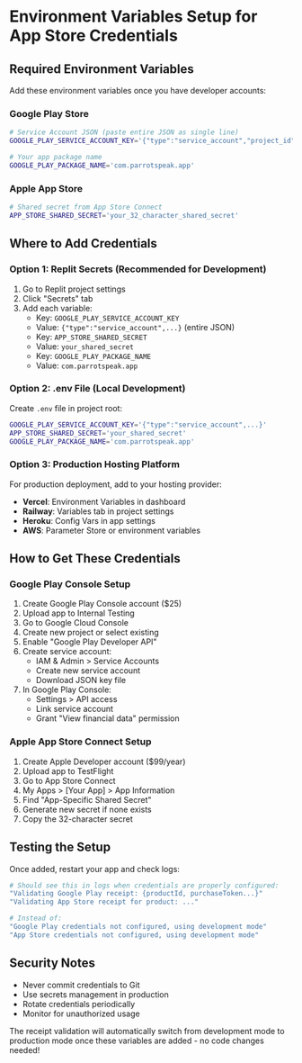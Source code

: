 # Environment Variables Setup for App Store Credentials

## Required Environment Variables

Add these environment variables once you have developer accounts:

### Google Play Store
```bash
# Service Account JSON (paste entire JSON as single line)
GOOGLE_PLAY_SERVICE_ACCOUNT_KEY='{"type":"service_account","project_id":"your-project","private_key_id":"...","private_key":"...","client_email":"...","client_id":"...","auth_uri":"...","token_uri":"...","auth_provider_x509_cert_url":"...","client_x509_cert_url":"..."}'

# Your app package name
GOOGLE_PLAY_PACKAGE_NAME='com.parrotspeak.app'
```

### Apple App Store
```bash
# Shared secret from App Store Connect
APP_STORE_SHARED_SECRET='your_32_character_shared_secret'
```

## Where to Add Credentials

### Option 1: Replit Secrets (Recommended for Development)
1. Go to Replit project settings
2. Click "Secrets" tab
3. Add each variable:
   - Key: `GOOGLE_PLAY_SERVICE_ACCOUNT_KEY`
   - Value: `{"type":"service_account",...}` (entire JSON)
   - Key: `APP_STORE_SHARED_SECRET` 
   - Value: `your_shared_secret`
   - Key: `GOOGLE_PLAY_PACKAGE_NAME`
   - Value: `com.parrotspeak.app`

### Option 2: .env File (Local Development)
Create `.env` file in project root:
```bash
GOOGLE_PLAY_SERVICE_ACCOUNT_KEY='{"type":"service_account",...}'
APP_STORE_SHARED_SECRET='your_shared_secret'
GOOGLE_PLAY_PACKAGE_NAME='com.parrotspeak.app'
```

### Option 3: Production Hosting Platform
For production deployment, add to your hosting provider:
- **Vercel**: Environment Variables in dashboard
- **Railway**: Variables tab in project settings  
- **Heroku**: Config Vars in app settings
- **AWS**: Parameter Store or environment variables

## How to Get These Credentials

### Google Play Console Setup
1. Create Google Play Console account ($25)
2. Upload app to Internal Testing
3. Go to Google Cloud Console
4. Create new project or select existing
5. Enable "Google Play Developer API"
6. Create service account:
   - IAM & Admin > Service Accounts
   - Create new service account
   - Download JSON key file
7. In Google Play Console:
   - Settings > API access
   - Link service account
   - Grant "View financial data" permission

### Apple App Store Connect Setup
1. Create Apple Developer account ($99/year)
2. Upload app to TestFlight
3. Go to App Store Connect
4. My Apps > [Your App] > App Information
5. Find "App-Specific Shared Secret"
6. Generate new secret if none exists
7. Copy the 32-character secret

## Testing the Setup

Once added, restart your app and check logs:
```bash
# Should see this in logs when credentials are properly configured:
"Validating Google Play receipt: {productId, purchaseToken...}"
"Validating App Store receipt for product: ..."

# Instead of:
"Google Play credentials not configured, using development mode"
"App Store credentials not configured, using development mode"
```

## Security Notes
- Never commit credentials to Git
- Use secrets management in production
- Rotate credentials periodically
- Monitor for unauthorized usage

The receipt validation will automatically switch from development mode to production mode once these variables are added - no code changes needed!